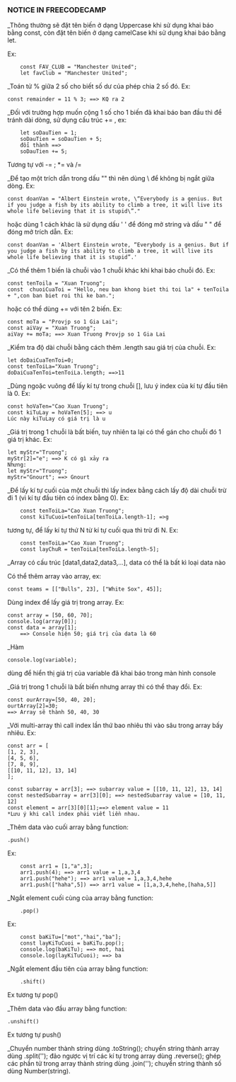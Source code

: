 ### **NOTICE IN FREECODECAMP** ###
_Thông thường sẽ đặt tên biến ở dạng Uppercase khi sử dụng khai báo bằng const, còn đặt tên biến ở dạng camelCase khi sử dụng khai báo bằng let.

Ex:

        const FAV_CLUB = "Manchester United";
        let favClub = "Manchester United";


_Toán tử % giữa 2 số cho biết số dư của phép chia 2 số đó. Ex:

    const remainder = 11 % 3; ==> KQ ra 2

_Đối với trường hợp muốn cộng 1 số cho 1 biến đã khai báo ban đầu thì để tránh dài dòng, sử dụng cấu trúc += , ex:

        let soDauTien = 1;
        soDauTien = soDauTien + 5;
        đổi thành ==> 
        soDauTien += 5;
Tương tự với -= ; *= và /=

_Để tạo một trích dẫn trong dấu "" thì nên dùng \ để không bị ngắt giữa dòng. Ex:

    const doanVan = "Albert Einstein wrote, \“Everybody is a genius. But if you judge a fish by its ability to climb a tree, it will live its whole life believing that it is stupid\”."
hoặc dùng 1 cách khác là sử dụng dấu ' ' để đóng mở string và dấu " " để đóng mở trích dẫn. Ex:

    const doanVan = 'Albert Einstein wrote, “Everybody is a genius. But if you judge a fish by its ability to climb a tree, it will live its whole life believing that it is stupid”.'

_Có thể thêm 1 biến là chuỗi vào 1 chuỗi khác khi khai báo chuỗi đó. Ex:

    const tenToila = "Xuan Truong";
    const  chuoiCuaToi = "Hello, neu ban khong biet thi toi la" + tenToila + ",con ban biet roi thi ke ban.";

hoặc có thể dùng += với tên 2 biến. Ex:

    const moTa = "Provjp so 1 Gia Lai";
    const aiVay = "Xuan Truong";
    aiVay += moTa; ==> Xuan Truong Provjp so 1 Gia Lai

_Kiểm tra độ dài chuỗi bằng cách thêm .length sau giá trị của chuỗi. Ex:

    let doDaiCuaTenToi=0;
    const tenToiLa="Xuan Truong";
    doDaiCuaTenToi=tenToiLa.length; ==>11

_Dùng ngoặc vuông để lấy kí tự trong chuỗi [], lưu ý index của kí tự đầu tiên là 0. Ex:

    const hoVaTen="Cao Xuan Truong";
    const kiTuLay = hoVaTen[5]; ==> u
    Lúc này kiTuLay có giá trị là u

_Giá trị trong 1 chuỗi là bất biến, tuy nhiên ta lại có thể gán cho chuỗi đó 1 giá trị khác. Ex:

    let myStr="Truong";
    myStr[2]="e"; ==> K có gì xảy ra
    Nhưng:
    let myStr="Truong";
    myStr="Gnourt"; ==> Gnourt

_Để lấy kí tự cuối của một chuỗi thì lấy index bằng cách lấy độ dài chuỗi trừ đi 1 (vì kí tự đầu tiên có index bằng 0). Ex:

        const tenToiLa="Cao Xuan Truong";
        const kiTuCuoi=tenToiLa[tenToiLa.length-1]; =>g
  tương tự, để lấy kí tự thứ N từ kí tự cuối qua thì trừ đi N. Ex:
        
        const tenToiLa="Cao Xuan Truong";
        const layChuR = tenToiLa[tenToiLa.length-5];

_Array có cấu trúc [data1,data2,data3,...], data có thể là bất kì loại data nào

Có thể thêm array vào array, ex:

    const teams = [["Bulls", 23], ["White Sox", 45]];
Dùng index để lấy giá trị trong array. Ex:

    const array = [50, 60, 70];
    console.log(array[0]);
    const data = array[1];  
        ==> Console hiện 50; giá trị của data là 60

_Hàm 

    console.log(variable);
dùng để hiển thị giá trị của variable đã khai báo trong màn hình console

_Giá trị trong 1 chuỗi là bất biến nhưng array thì có thể thay đổi. Ex:

    const ourArray=[50, 40, 20];
    ourtArray[2]=30;
    ==> Array sẽ thành 50, 40, 30
_Với multi-array thì call index lần thứ bao nhiêu thì vào sâu trong array bấy nhiêu. Ex:

    const arr = [
    [1, 2, 3],
    [4, 5, 6],
    [7, 8, 9],
    [[10, 11, 12], 13, 14] 
    ];

    const subarray = arr[3]; ==> subarray value = [[10, 11, 12], 13, 14]
    const nestedSubarray = arr[3][0]; ==> nestedSubarray value = [10, 11, 12]
    const element = arr[3][0][1];==> element value = 11
    *Lưu ý khi call index phải viết liền nhau.

_Thêm data vào cuối array bằng function: 

    .push()

Ex:

        const arr1 = [1,"a",3];
        arr1.push(4); ==> arr1 value = 1,a,3,4
        arr1.push("hehe"); ==> arr1 value = 1,a,3,4,hehe
        arr1.push(["haha",5]) ==> arr1 value = [1,a,3,4,hehe,[haha,5]]

 _Ngắt element cuối cùng của array bằng function:

        .pop()
Ex:

        const baKiTu=["mot","hai","ba"];
        const layKiTuCuoi = baKiTu.pop();
        console.log(baKiTu); ==> mot, hai
        console.log(layKiTuCuoi); ==> ba

_Ngắt element đầu tiên của array bằng function:

        .shift()
Ex tương tự pop()

_Thêm data vào đầu array bằng function:

    .unshift()

Ex tương tự push()

_Chuyển number thành string dùng .toString(); chuyển string thành array dùng .split(''); đảo ngược vị trí các kí tự trong array dùng .reverse(); ghép các phần tử trong array thành string dùng .join(''); chuyển string thành số dùng Number(string).